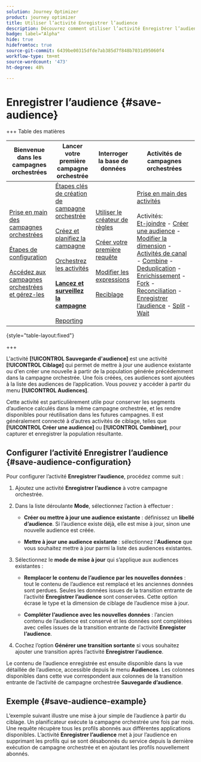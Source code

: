 ```yaml
---
solution: Journey Optimizer
product: journey optimizer
title: Utiliser l’activité Enregistrer l’audience
description: Découvrez comment utiliser l’activité Enregistrer l’audience dans une campagne orchestrée
badge: label="Alpha"
hide: true
hidefromtoc: true
source-git-commit: 6439be00315dfde7ab385d7f848b7031d95060f4
workflow-type: tm+mt
source-wordcount: '473'
ht-degree: 48%

---
```


# Enregistrer l’audience {#save-audience}

+++ Table des matières

| Bienvenue dans les campagnes orchestrées | Lancer votre première campagne orchestrée | Interroger la base de données | Activités de campagnes orchestrées |
|---|---|---|---|
| [Prise en main des campagnes orchestrées](gs-orchestrated-campaigns.md)<br/><br/>[Étapes de configuration](configuration-steps.md)<br/><br/>[Accédez aux campagnes orchestrées et gérez-les](access-manage-orchestrated-campaigns.md) | [Étapes clés de création de campagne orchestrée](gs-campaign-creation.md)<br/><br/>[Créez et planifiez la campagne](create-orchestrated-campaign.md)<br/><br/>[Orchestrez les activités](orchestrate-activities.md)<br/><br/><b>[Lancez et surveillez la campagne](start-monitor-campaigns.md)</b><br/><br/>[Reporting](reporting-campaigns.md) | [Utiliser le créateur de règles](orchestrated-rule-builder.md)<br/><br/>[Créer votre première requête](build-query.md)<br/><br/>[Modifier les expressions](edit-expressions.md)<br/><br/>[Reciblage](retarget.md) | [Prise en main des activités](activities/about-activities.md)<br/><br/>Activités:<br/>[Et-joindre](activities/and-join.md) - [Créer une audience](activities/build-audience.md) - [Modifier la dimension](activities/change-dimension.md) - [Activités de canal](activities/channels.md) - [Combine](activities/combine.md) - [Deduplication](activities/deduplication.md) - [Enrichissement](activities/enrichment.md) - [Fork](activities/fork.md) - [Reconciliation](activities/reconciliation.md) - [Enregistrer l’audience](save-audience.md) - [Split](activities/split.md) - [Wait](activities/wait.md) |

{style="table-layout:fixed"}

+++

L&#39;activité **[!UICONTROL Sauvegarde d&#39;audience]** est une activité **[!UICONTROL Ciblage]** qui permet de mettre à jour une audience existante ou d&#39;en créer une nouvelle à partir de la population générée précédemment dans la campagne orchestrée. Une fois créées, ces audiences sont ajoutées à la liste des audiences de l’application. Vous pouvez y accéder à partir du menu **[!UICONTROL Audiences]**.

Cette activité est particulièrement utile pour conserver les segments d’audience calculés dans la même campagne orchestrée, et les rendre disponibles pour réutilisation dans les futures campagnes. Il est généralement connecté à d’autres activités de ciblage, telles que **[!UICONTROL Créer une audience]** ou **[!UICONTROL Combiner]**, pour capturer et enregistrer la population résultante.

## Configurer l’activité Enregistrer l’audience {#save-audience-configuration}

Pour configurer l’activité **Enregistrer l’audience**, procédez comme suit :

1. Ajoutez une activité **Enregistrer l’audience** à votre campagne orchestrée.

1. Dans la liste déroulante **Mode**, sélectionnez l’action à effectuer :

   * **Créer ou mettre à jour une audience existante** : définissez un **libellé d’audience**. Si l’audience existe déjà, elle est mise à jour, sinon une nouvelle audience est créée.

   * **Mettre à jour une audience existante** : sélectionnez l’**Audience** que vous souhaitez mettre à jour parmi la liste des audiences existantes.

1. Sélectionnez le **mode de mise à jour** qui s’applique aux audiences existantes :

   * **Remplacer le contenu de l’audience par les nouvelles données** : tout le contenu de l’audience est remplacé et les anciennes données sont perdues. Seules les données issues de la transition entrante de l’activité **Enregistrer l’audience** sont conservées. Cette option écrase le type et la dimension de ciblage de l’audience mise à jour.

   * **Compléter l’audience avec les nouvelles données** : l’ancien contenu de l’audience est conservé et les données sont complétées avec celles issues de la transition entrante de l’activité **Enregister l’audience**.

1. Cochez l’option **Générer une transition sortante** si vous souhaitez ajouter une transition après l’activité **Enregistrer l’audience**.

Le contenu de l’audience enregistrée est ensuite disponible dans la vue détaillée de l’audience, accessible depuis le menu **Audiences**. Les colonnes disponibles dans cette vue correspondent aux colonnes de la transition entrante de l’activité de campagne orchestrée **Sauvegarde d’audience**.

## Exemple {#save-audience-example}

L’exemple suivant illustre une mise à jour simple de l’audience à partir du ciblage. Un planificateur exécute la campagne orchestrée une fois par mois. Une requête récupère tous les profils abonnés aux différentes applications disponibles. L’activité **Enregistrer l’audience** met à jour l’audience en supprimant les profils qui se sont désabonnés du service depuis la dernière exécution de campagne orchestrée et en ajoutant les profils nouvellement abonnés.
